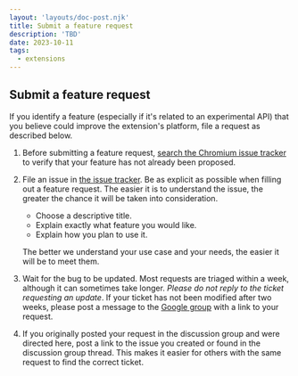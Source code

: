 ```yaml
---
layout: 'layouts/doc-post.njk'
title: Submit a feature request
description: 'TBD'
date: 2023-10-11
tags:
  - extensions
---
```


## Submit a feature request

If you identify a feature (especially if it's related to an experimental API) that you believe could improve the extension's platform, file a request as described below.

1.  Before submitting a feature request, [search the Chromium issue tracker](/docs/extensions/support-feedback/find-a-bug) to verify that your feature has not already been proposed.
1.  File an issue in [the issue tracker](https://crbug.com). Be as explicit as possible when filling out a feature request. The easier it is to understand the issue, the greater the chance it will be taken into consideration.
    -   Choose a descriptive title.
    -   Explain exactly what feature you would like.
    -   Explain how you plan to use it.

    The better we understand your use case and your needs, the easier it will be to meet them.

1.  Wait for the bug to be updated. Most requests are triaged within a week, although it can sometimes take longer. *Please do not reply to the ticket requesting an update*. If your ticket has not been modified after two weeks, please post a message to the [Google group](https://groups.google.com/a/chromium.org/group/chromium-extensions/topics) with a link to your request.
1.  If you originally posted your request in the discussion group and were directed here, post a link to the issue you created or found in the discussion group thread. This makes it easier for others with the same request to find the correct ticket.
